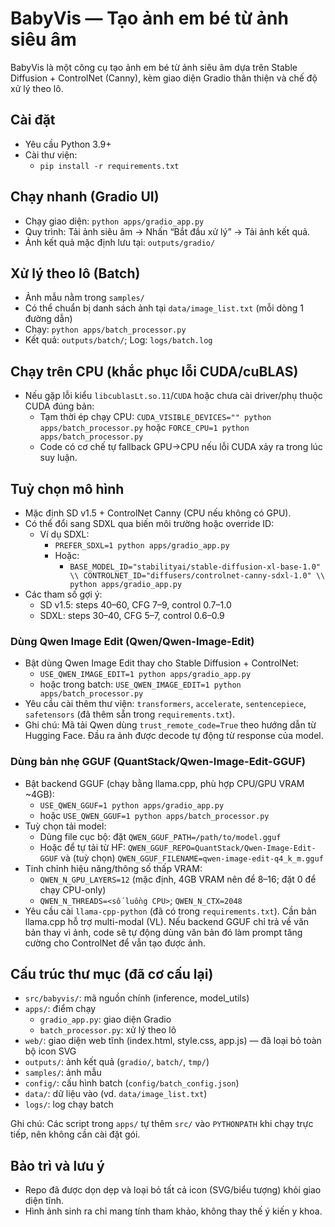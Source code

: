 # BabyVis — Tạo ảnh em bé từ ảnh siêu âm

BabyVis là một công cụ tạo ảnh em bé từ ảnh siêu âm dựa trên Stable Diffusion + ControlNet (Canny), kèm giao diện Gradio thân thiện và chế độ xử lý theo lô.

## Cài đặt
- Yêu cầu Python 3.9+
- Cài thư viện:
  - `pip install -r requirements.txt`

## Chạy nhanh (Gradio UI)
- Chạy giao diện: `python apps/gradio_app.py`
- Quy trình: Tải ảnh siêu âm → Nhấn “Bắt đầu xử lý” → Tải ảnh kết quả.
- Ảnh kết quả mặc định lưu tại: `outputs/gradio/`

## Xử lý theo lô (Batch)
- Ảnh mẫu nằm trong `samples/`
- Có thể chuẩn bị danh sách ảnh tại `data/image_list.txt` (mỗi dòng 1 đường dẫn)
- Chạy: `python apps/batch_processor.py`
- Kết quả: `outputs/batch/`; Log: `logs/batch.log`

## Chạy trên CPU (khắc phục lỗi CUDA/cuBLAS)
- Nếu gặp lỗi kiểu `libcublasLt.so.11`/`CUDA` hoặc chưa cài driver/phụ thuộc CUDA đúng bản:
  - Tạm thời ép chạy CPU: `CUDA_VISIBLE_DEVICES="" python apps/batch_processor.py` hoặc `FORCE_CPU=1 python apps/batch_processor.py`
  - Code có cơ chế tự fallback GPU→CPU nếu lỗi CUDA xảy ra trong lúc suy luận.

## Tuỳ chọn mô hình
- Mặc định SD v1.5 + ControlNet Canny (CPU nếu không có GPU).
- Có thể đổi sang SDXL qua biến môi trường hoặc override ID:
  - Ví dụ SDXL: 
    - `PREFER_SDXL=1 python apps/gradio_app.py`
    - Hoặc:
      - `BASE_MODEL_ID="stabilityai/stable-diffusion-xl-base-1.0" \\
         CONTROLNET_ID="diffusers/controlnet-canny-sdxl-1.0" \\
         python apps/gradio_app.py`
- Các tham số gợi ý:
  - SD v1.5: steps 40–60, CFG 7–9, control 0.7–1.0
  - SDXL: steps 30–40, CFG 5–7, control 0.6–0.9

### Dùng Qwen Image Edit (Qwen/Qwen-Image-Edit)
- Bật dùng Qwen Image Edit thay cho Stable Diffusion + ControlNet:
  - `USE_QWEN_IMAGE_EDIT=1 python apps/gradio_app.py`
  - hoặc trong batch: `USE_QWEN_IMAGE_EDIT=1 python apps/batch_processor.py`
- Yêu cầu cài thêm thư viện: `transformers`, `accelerate`, `sentencepiece`, `safetensors` (đã thêm sẵn trong `requirements.txt`).
- Ghi chú: Mã tải Qwen dùng `trust_remote_code=True` theo hướng dẫn từ Hugging Face. Đầu ra ảnh được decode tự động từ response của model.

### Dùng bản nhẹ GGUF (QuantStack/Qwen-Image-Edit-GGUF)
- Bật backend GGUF (chạy bằng llama.cpp, phù hợp CPU/GPU VRAM ~4GB):
  - `USE_QWEN_GGUF=1 python apps/gradio_app.py`
  - hoặc `USE_QWEN_GGUF=1 python apps/batch_processor.py`
- Tuỳ chọn tải model:
  - Dùng file cục bộ: đặt `QWEN_GGUF_PATH=/path/to/model.gguf`
  - Hoặc để tự tải từ HF: `QWEN_GGUF_REPO=QuantStack/Qwen-Image-Edit-GGUF` và (tuỳ chọn) `QWEN_GGUF_FILENAME=qwen-image-edit-q4_k_m.gguf`
- Tinh chỉnh hiệu năng/thông số thấp VRAM:
  - `QWEN_N_GPU_LAYERS=12` (mặc định, 4GB VRAM nên để 8–16; đặt 0 để chạy CPU-only)
  - `QWEN_N_THREADS=<số luồng CPU>`; `QWEN_N_CTX=2048`
- Yêu cầu cài `llama-cpp-python` (đã có trong `requirements.txt`). Cần bản llama.cpp hỗ trợ multi-modal (VL). Nếu backend GGUF chỉ trả về văn bản thay vì ảnh, code sẽ tự động dùng văn bản đó làm prompt tăng cường cho ControlNet để vẫn tạo được ảnh.

## Cấu trúc thư mục (đã cơ cấu lại)
- `src/babyvis/`: mã nguồn chính (inference, model_utils)
- `apps/`: điểm chạy
  - `gradio_app.py`: giao diện Gradio
  - `batch_processor.py`: xử lý theo lô
- `web/`: giao diện web tĩnh (index.html, style.css, app.js) — đã loại bỏ toàn bộ icon SVG
- `outputs/`: ảnh kết quả (`gradio/`, `batch/`, `tmp/`)
- `samples/`: ảnh mẫu
- `config/`: cấu hình batch (`config/batch_config.json`)
- `data/`: dữ liệu vào (vd. `data/image_list.txt`)
- `logs/`: log chạy batch

Ghi chú: Các script trong `apps/` tự thêm `src/` vào `PYTHONPATH` khi chạy trực tiếp, nên không cần cài đặt gói.

## Bảo trì và lưu ý
- Repo đã được dọn dẹp và loại bỏ tất cả icon (SVG/biểu tượng) khỏi giao diện tĩnh.
- Hình ảnh sinh ra chỉ mang tính tham khảo, không thay thế ý kiến y khoa.
